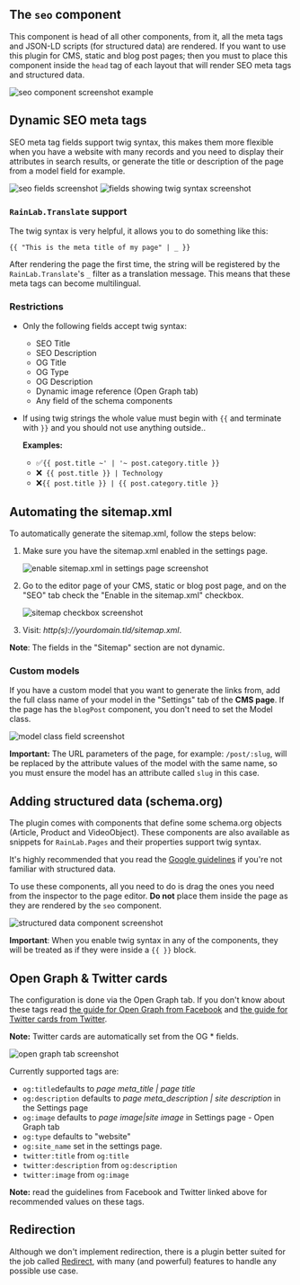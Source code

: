 ## The `seo` component

This component is head of all other components, from it, all the meta tags and JSON-LD scripts (for structured data) are rendered. If you want to use this plugin for CMS, static and blog post pages; then you must to place this component inside the `head` tag of each layout that will render SEO meta tags and structured data.

![seo component screenshot example](https://i.paste.pics/1e252b05f91271178358840995a885fe.png)

## Dynamic SEO meta tags

SEO meta tag fields support twig syntax, this makes them more flexible when you  have a website with many records and you need to display their attributes in search results, or generate the title or description of the page from a model field for example.

![seo fields screenshot](https://i.ibb.co/7JJvNgr/download.png)
![fields showing twig syntax screenshot](https://i.ibb.co/S0wGdvL/download.png)

### `RainLab.Translate` support

The twig syntax is very helpful, it allows you to do something like this:

    {{ "This is the meta title of my page" | _ }}
    
After rendering the page the first time, the string will be registered by the `RainLab.Translate`'s `_` filter as a translation message. This means that these meta tags can become multilingual.

### Restrictions

- Only the following fields accept twig syntax:
    - SEO Title
    - SEO Description
    - OG Title
    - OG Type
    - OG Description
    - Dynamic image reference (Open Graph tab)
    - Any field of the schema components

- If using twig strings the whole value must begin with  `{{` and terminate with `}}` and you should not use anything outside..

    **Examples:** 

    - ✅`{{ post.title ~' | '~ post.category.title }}` 
    - ❌` {{ post.title }} | Technology` 
    - ❌`{{ post.title }} | {{ post.category.title }}` 
    

##  Automating the sitemap.xml

To automatically generate the sitemap.xml, follow the steps below:

1. Make sure you have the sitemap.xml enabled in the settings page.

    ![enable sitemap.xml in settings page screenshot](https://i.ibb.co/bgX91G0/e2008635-0938-4cb8-83c8-33180a7144f4.jpg)

2. Go to the editor page of your CMS, static or blog post page, and on the "SEO" tab check the "Enable in the sitemap.xml" checkbox.

    ![sitemap checkbox screenshot](https://i.ibb.co/vVDyPjZ/download.jpg)

3. Visit: _http(s)://yourdomain.tld/sitemap.xml_.

**Note**: The fields in the "Sitemap" section are not dynamic.



### Custom models

If you have a custom model that you want to generate the links from, add the full class name of your model in the "Settings" tab of the **CMS page**. If the page has the `blogPost` component, you don't need to set the Model class.

![model class field screenshot](https://i.ibb.co/8g3SrS0/download.jpg)

**Important:** The URL parameters of the page, for example: `/post/:slug`, will be replaced by the attribute values of the model with the same name, so you must ensure the model has an attribute called `slug` in this case.



## Adding structured data (schema.org)

The plugin comes with components that define some schema.org objects (Article, Product and VideoObject). These components are also available as snippets for `RainLab.Pages` and their properties support twig syntax. 

It's highly recommended that you read the [Google guidelines](https://developers.google.com/search/docs/guides/intro-structured-data) if you're not familiar with structured data.

To use these components, all you need to do is drag the ones you need from the inspector to the page editor. **Do not** place them inside the page as they are rendered by the `seo` component.

![structured data component screenshot](https://i.ibb.co/6bGk4PJ/download.png)

**Important**: When you enable twig syntax in any of the components, they will be treated as if they were inside a `{{ }}` block.



## Open Graph & Twitter cards

The configuration is done via the Open Graph tab. If you don't know about these tags read [the guide for Open Graph from Facebook](https://developers.facebook.com/docs/sharing/webmasters) and [the guide for Twitter cards from Twitter](https://developer.twitter.com/en/docs/tweets/optimize-with-cards/overview/abouts-cards.html).

**Note:** Twitter cards are automatically set from the OG * fields.

![open graph tab screenshot](https://i.ibb.co/C1wPvhv/download.png)

Currently supported tags are:

- `og:title`defaults to _page meta\_title | page title_
- `og:description` defaults to _page meta\_description | site description_ in the Settings page
- `og:image` defaults to  _page image|site image_ in Settings page - Open Graph tab
- `og:type` defaults to "website"
- `og:site_name` set in the settings page.
- `twitter:title` from `og:title`
- `twitter:description` from `og:description`
- `twitter:image` from `og:image`

**Note:** read the guidelines from Facebook and Twitter linked above for recommended values on these tags.

## Redirection

Although we don't implement redirection, there is a plugin better suited for the job called [Redirect](https://octobercms.com/plugin/vdlp-redirect), with many (and powerful) features to handle any possible use case.